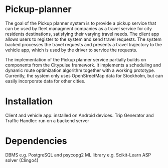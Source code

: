 # Pickup-planner
The goal of the Pickup planner system is to provide a pickup service that can be used by fleet managment companies as a travel service for city residents destinations, satisfying their varying travel needs. The client app allows users to register to the system and send travel requests. The system backed processes the travel requests and presents a travel trajectory to the vehicle app, which is used by the driver to service the requests. 

The implementation of the Pickup planner service partially builds on components from the Citypulse framework. It
implements a scheduling and dynamic route optimization algorithm together with a working prototype. Currently, the
system only uses OpenStreetMap data for Stockholm, but can easily incorporate data for other cities.

# Installation
Client and vehicle app: installed on Android devices.
Trip Generator and Traffic Handler: run on a backend server

# Dependencies
DBMS e.g. PostgreSQL and psycopg2
ML library e.g. Scikit-Learn
ASP solver (Clingo4)
